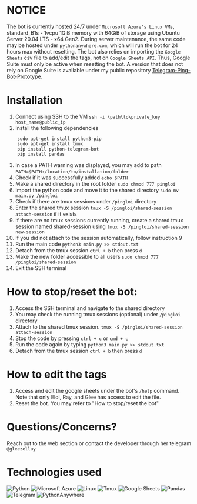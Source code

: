 # NOTICE

The bot is currently hosted 24/7 under `Microsoft Azure's Linux VMs`, standard_B1s - 1vcpu 1GiB memory with 64GiB of storage using 
Ubuntu Server 20.04 LTS - x64 Gen2. During server maintenance, the same code may be hosted under `pythonanywhere.com`, which will run the bot
for 24 hours max without resetting. The bot also relies on importing the `Google Sheets` csv file to add/edit the tags, not on `Google Sheets API`. 
Thus, Google Suite must only be active when resetting the bot. A version that does not rely on Google Suite is available under 
my public repository [Telegram-Ping-Bot-Prototype](https://github.com/Glinary/Telegram-Ping-Bot-Prototype).

# Installation

1. Connect using SSH to the VM `ssh -i \path\to\private_key host_name@public_ip`
1. Install the following dependencies
``` 
    sudo apt-get install python3-pip
    sudo apt-get install tmux
    pip install python-telegram-bot
    pip install pandas
```
3. In case a PATH warning was displayed, you may add to path
`PATH=$PATH:/location/to/installation/folder`
4. Check if it was successfully added `echo $PATH`
5. Make a shared directory in the root folder `sudo chmod 777 pingloi`
6. Import the python code and move it to the shared directory 
   `sudo mv main.py /pingloi`
7. Check if there are tmux sessions under `/pingloi` directory
8. Enter the shared tmux session `tmux -S /pingloi/shared-session attach-session` if it exists
9. If there are no tmux sessions currently running,
    create a shared tmux session named shared-session using `tmux -S /pingloi/shared-session new-session`
10. If you did not attach to the session automatically, follow instruction 9
11. Run the main code `python3 main.py >> stdout.txt`
12. Detach from the tmux session `ctrl + b` then press `d`
13. Make the new folder accessible to all users `sudo chmod 777 /pingloi/shared-session`
14. Exit the SSH terminal

# How to stop/reset the bot:

1. Access the SSH terminal and navigate to the shared directory
2. You may check the running tmux sessions (optional) under `/pingloi` directory
3. Attach to the shared tmux session.  `tmux -S /pingloi/shared-session attach-session`
4. Stop the code by pressing `ctrl + c` or `cmd + c`
5. Run the code again by typing `python3 main.py >> stdout.txt`
6. Detach from the tmux session `ctrl + b` then press `d`
   
# How to edit the tags

1. Access and edit the google sheets under the bot's `/help` command.
   Note that only Eloi, Ray, and Glee has access to edit the file.
2. Reset the bot. You may refer to "How to stop/reset the bot"

# Questions/Concerns?

Reach out to the web section or contact the developer through her telegram `@gleezelluy`

# Technologies used
![Python](https://img.shields.io/badge/Python-3776AB.svg?style=for-the-badge&logo=Python&logoColor=white)
![Microsoft Azure](https://img.shields.io/badge/Microsoft%20Azure-0078D4.svg?style=for-the-badge&logo=Microsoft-Azure&logoColor=white)
![Linux](https://img.shields.io/badge/Linux-FCC624.svg?style=for-the-badge&logo=Linux&logoColor=black)
![Tmux](https://img.shields.io/badge/tmux-1BB91F.svg?style=for-the-badge&logo=tmux&logoColor=white)
![Google Sheets](https://img.shields.io/badge/Google%20Sheets-34A853.svg?style=for-the-badge&logo=Google-Sheets&logoColor=white)
![Pandas](https://img.shields.io/badge/pandas-150458.svg?style=for-the-badge&logo=pandas&logoColor=white)
![Telegram](https://img.shields.io/badge/Telegram-26A5E4.svg?style=for-the-badge&logo=Telegram&logoColor=white)
![PythonAnywhere](https://img.shields.io/badge/PythonAnywhere-1D9FD7.svg?style=for-the-badge&logo=PythonAnywhere&logoColor=white)

